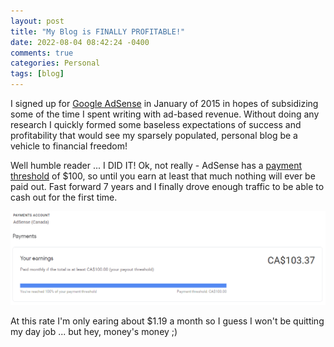 ```yaml
---
layout: post
title: "My Blog is FINALLY PROFITABLE!"
date: 2022-08-04 08:42:24 -0400
comments: true
categories: Personal
tags: [blog]
---
```


I signed up for [Google AdSense](https://www.google.com/adsense) in January of 2015 in hopes of subsidizing some of the time I spent writing with ad-based revenue. Without doing any research I quickly formed some baseless expectations of success and profitability that would see my sparsely populated, personal blog be a vehicle to financial freedom!

Well humble reader ... I DID IT! Ok, not really - AdSense has a [payment threshold](https://support.google.com/adsense/answer/1709871?hl=en) of $100, so until you earn at least that much nothing will ever be paid out. Fast forward 7 years and I finally drove enough traffic to be able to cash out for the first time.

![](/images/adsense.png)

At this rate I'm only earing about $1.19 a month so I guess I won't be quitting my day job ... but hey, money's money ;)